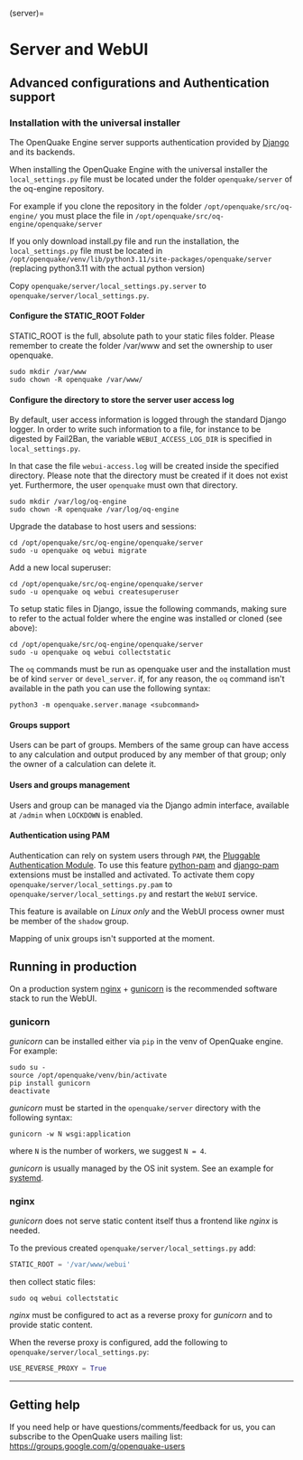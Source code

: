 (server)=

# Server and WebUI

## Advanced configurations and Authentication support

### Installation with the universal installer

The OpenQuake Engine server supports authentication provided by [Django](https://docs.djangoproject.com/en/stable/topics/auth/) and its backends.

When installing the OpenQuake Engine with the universal installer the `local_settings.py` file must be located under the folder `openquake/server` of the oq-engine repository.

For example if you clone the repository in the folder `/opt/openquake/src/oq-engine/` you must place the file in `/opt/openquake/src/oq-engine/openquake/server`

If you only download install.py file and run the installation, the `local_settings.py` file must be located in `/opt/openquake/venv/lib/python3.11/site-packages/openquake/server` (replacing python3.11 with the actual python version)

Copy `openquake/server/local_settings.py.server` to `openquake/server/local_settings.py`.

#### Configure the STATIC_ROOT Folder

STATIC_ROOT is the full, absolute path to your static files folder.
Please remember to create the folder /var/www and set the ownership to user openquake.

```console
sudo mkdir /var/www
sudo chown -R openquake /var/www/
```

#### Configure the directory to store the server user access log

By default, user access information is logged through the standard Django logger.
In order to write such information to a file, for instance to be digested by Fail2Ban, the variable `WEBUI_ACCESS_LOG_DIR` is specified in `local_settings.py`.

In that case the file `webui-access.log` will be created inside the specified directory.
Please note that the directory must be created if it does not exist yet.
Furthermore, the user `openquake` must own that directory.

```console
sudo mkdir /var/log/oq-engine
sudo chown -R openquake /var/log/oq-engine
```

Upgrade the database to host users and sessions:

```console
cd /opt/openquake/src/oq-engine/openquake/server
sudo -u openquake oq webui migrate
```
Add a new local superuser:

```console
cd /opt/openquake/src/oq-engine/openquake/server
sudo -u openquake oq webui createsuperuser
```
To setup static files in Django, issue the following commands, making sure to refer to the actual folder where the engine was installed or cloned (see above):

```console
cd /opt/openquake/src/oq-engine/openquake/server
sudo -u openquake oq webui collectstatic
```
The `oq` commands must be run as openquake user and the installation must be of kind `server` or `devel_server`.
if, for any reason, the `oq` command isn't available in the path you can use the following syntax:

```console
python3 -m openquake.server.manage <subcommand>
```

#### Groups support

Users can be part of groups. Members of the same group can have access to any calculation and output produced by any member of that group; only the owner of a calculation can delete it.


#### Users and groups management

Users and group can be managed via the Django admin interface, available at `/admin` when `LOCKDOWN` is enabled.


#### Authentication using PAM
Authentication can rely on system users through `PAM`, the [Pluggable Authentication Module](https://en.wikipedia.org/wiki/Pluggable_authentication_module). To use this feature [python-pam](https://github.com/FirefighterBlu3/python-pam) and [django-pam](https://github.com/cnobile2012/django-pam) extensions must be installed and activated. To activate them copy `openquake/server/local_settings.py.pam` to `openquake/server/local_settings.py` and restart the `WebUI` service.

This feature is available on _Linux only_ and the WebUI process owner must be member of the `shadow` group.

Mapping of unix groups isn't supported at the moment.

## Running in production

On a production system [nginx](http://nginx.org/en/) + [gunicorn](http://gunicorn.org/) is the recommended software stack to run the WebUI.

### gunicorn

*gunicorn* can be installed either via `pip` in the venv of OpenQuake engine. For example:

```console
sudo su -
source /opt/openquake/venv/bin/activate
pip install gunicorn
deactivate
```

*gunicorn* must be started in the `openquake/server` directory with the following syntax:

```console
gunicorn -w N wsgi:application
```

where `N` is the number of workers, we suggest `N = 4`.

*gunicorn* is usually managed by the OS init system. See an example for [systemd](https://github.com/gem/oq-engine/blob/master/debian/systemd/openquake-webui.service).

### nginx

*gunicorn* does not serve static content itself thus a frontend like *nginx* is needed.

To the previous created `openquake/server/local_settings.py` add:

```python
STATIC_ROOT = '/var/www/webui'
```

then collect static files:

```console
sudo oq webui collectstatic
```

*nginx* must be configured to act as a reverse proxy for *gunicorn* and to provide static content.

When the reverse proxy is configured, add the following to `openquake/server/local_settings.py`:
```python
USE_REVERSE_PROXY = True
```

***

## Getting help
If you need help or have questions/comments/feedback for us, you can subscribe to the OpenQuake users mailing list: https://groups.google.com/g/openquake-users
